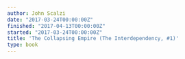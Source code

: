 ```yaml
---
author: John Scalzi
date: "2017-03-24T00:00:00Z"
finished: "2017-04-13T00:00:00Z"
started: "2017-03-24T00:00:00Z"
title: 'The Collapsing Empire (The Interdependency, #1)'
type: book
---
```

